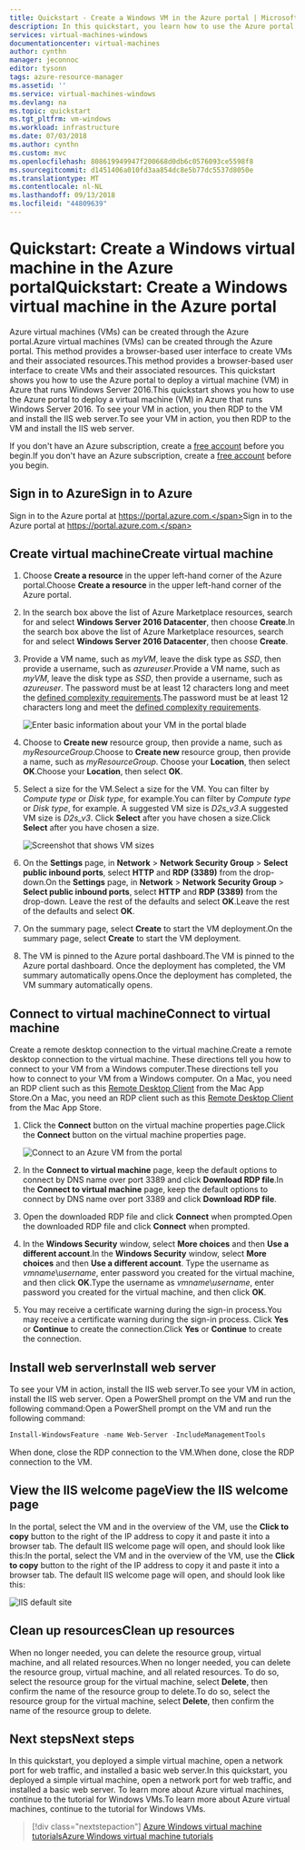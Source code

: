 ```yaml
---
title: Quickstart - Create a Windows VM in the Azure portal | Microsoft Docs
description: In this quickstart, you learn how to use the Azure portal to create a Windows virtual machine
services: virtual-machines-windows
documentationcenter: virtual-machines
author: cynthn
manager: jeconnoc
editor: tysonn
tags: azure-resource-manager
ms.assetid: ''
ms.service: virtual-machines-windows
ms.devlang: na
ms.topic: quickstart
ms.tgt_pltfrm: vm-windows
ms.workload: infrastructure
ms.date: 07/03/2018
ms.author: cynthn
ms.custom: mvc
ms.openlocfilehash: 808619949947f200668d0db6c0576093ce5598f8
ms.sourcegitcommit: d1451406a010fd3aa854dc8e5b77dc5537d8050e
ms.translationtype: MT
ms.contentlocale: nl-NL
ms.lasthandoff: 09/13/2018
ms.locfileid: "44809639"
---
```

# <a name="quickstart-create-a-windows-virtual-machine-in-the-azure-portal"></a><span data-ttu-id="47b5f-103">Quickstart: Create a Windows virtual machine in the Azure portal</span><span class="sxs-lookup"><span data-stu-id="47b5f-103">Quickstart: Create a Windows virtual machine in the Azure portal</span></span>

<span data-ttu-id="47b5f-104">Azure virtual machines (VMs) can be created through the Azure portal.</span><span class="sxs-lookup"><span data-stu-id="47b5f-104">Azure virtual machines (VMs) can be created through the Azure portal.</span></span> <span data-ttu-id="47b5f-105">This method provides a browser-based user interface to create VMs and their associated resources.</span><span class="sxs-lookup"><span data-stu-id="47b5f-105">This method provides a browser-based user interface to create VMs and their associated resources.</span></span> <span data-ttu-id="47b5f-106">This quickstart shows you how to use the Azure portal to deploy a virtual machine (VM) in Azure that runs Windows Server 2016.</span><span class="sxs-lookup"><span data-stu-id="47b5f-106">This quickstart shows you how to use the Azure portal to deploy a virtual machine (VM) in Azure that runs Windows Server 2016.</span></span> <span data-ttu-id="47b5f-107">To see your VM in action, you then RDP to the VM and install the IIS web server.</span><span class="sxs-lookup"><span data-stu-id="47b5f-107">To see your VM in action, you then RDP to the VM and install the IIS web server.</span></span>

<span data-ttu-id="47b5f-108">If you don't have an Azure subscription, create a [free account](https://azure.microsoft.com/free/?WT.mc_id=A261C142F) before you begin.</span><span class="sxs-lookup"><span data-stu-id="47b5f-108">If you don't have an Azure subscription, create a [free account](https://azure.microsoft.com/free/?WT.mc_id=A261C142F) before you begin.</span></span>

## <a name="sign-in-to-azure"></a><span data-ttu-id="47b5f-109">Sign in to Azure</span><span class="sxs-lookup"><span data-stu-id="47b5f-109">Sign in to Azure</span></span>

<span data-ttu-id="47b5f-110">Sign in to the Azure portal at https://portal.azure.com.</span><span class="sxs-lookup"><span data-stu-id="47b5f-110">Sign in to the Azure portal at https://portal.azure.com.</span></span>

## <a name="create-virtual-machine"></a><span data-ttu-id="47b5f-111">Create virtual machine</span><span class="sxs-lookup"><span data-stu-id="47b5f-111">Create virtual machine</span></span>

1. <span data-ttu-id="47b5f-112">Choose **Create a resource** in the upper left-hand corner of the Azure portal.</span><span class="sxs-lookup"><span data-stu-id="47b5f-112">Choose **Create a resource** in the upper left-hand corner of the Azure portal.</span></span>

2. <span data-ttu-id="47b5f-113">In the search box above the list of Azure Marketplace resources, search for and select **Windows Server 2016 Datacenter**, then choose **Create**.</span><span class="sxs-lookup"><span data-stu-id="47b5f-113">In the search box above the list of Azure Marketplace resources, search for and select **Windows Server 2016 Datacenter**, then choose **Create**.</span></span>

3. <span data-ttu-id="47b5f-114">Provide a VM name, such as *myVM*, leave the disk type as *SSD*, then provide a username, such as *azureuser*.</span><span class="sxs-lookup"><span data-stu-id="47b5f-114">Provide a VM name, such as *myVM*, leave the disk type as *SSD*, then provide a username, such as *azureuser*.</span></span> <span data-ttu-id="47b5f-115">The password must be at least 12 characters long and meet the [defined complexity requirements](faq.md#what-are-the-password-requirements-when-creating-a-vm).</span><span class="sxs-lookup"><span data-stu-id="47b5f-115">The password must be at least 12 characters long and meet the [defined complexity requirements](faq.md#what-are-the-password-requirements-when-creating-a-vm).</span></span>

    ![Enter basic information about your VM in the portal blade](./media/quick-create-portal/create-windows-vm-portal-basic-blade.png)

5. <span data-ttu-id="47b5f-117">Choose to **Create new** resource group, then provide a name, such as *myResourceGroup*.</span><span class="sxs-lookup"><span data-stu-id="47b5f-117">Choose to **Create new** resource group, then provide a name, such as *myResourceGroup*.</span></span> <span data-ttu-id="47b5f-118">Choose your **Location**, then select **OK**.</span><span class="sxs-lookup"><span data-stu-id="47b5f-118">Choose your **Location**, then select **OK**.</span></span>

4. <span data-ttu-id="47b5f-119">Select a size for the VM.</span><span class="sxs-lookup"><span data-stu-id="47b5f-119">Select a size for the VM.</span></span> <span data-ttu-id="47b5f-120">You can filter by *Compute type* or *Disk type*, for example.</span><span class="sxs-lookup"><span data-stu-id="47b5f-120">You can filter by *Compute type* or *Disk type*, for example.</span></span> <span data-ttu-id="47b5f-121">A suggested VM size is *D2s_v3*.</span><span class="sxs-lookup"><span data-stu-id="47b5f-121">A suggested VM size is *D2s_v3*.</span></span> <span data-ttu-id="47b5f-122">Click **Select** after you have chosen a size.</span><span class="sxs-lookup"><span data-stu-id="47b5f-122">Click **Select** after you have chosen a size.</span></span>

    ![Screenshot that shows VM sizes](./media/quick-create-portal/create-windows-vm-portal-sizes.png)

5. <span data-ttu-id="47b5f-124">On the **Settings** page, in **Network** > **Network Security Group** > **Select public inbound ports**, select **HTTP** and **RDP (3389)** from the drop-down.</span><span class="sxs-lookup"><span data-stu-id="47b5f-124">On the **Settings** page, in **Network** > **Network Security Group** > **Select public inbound ports**, select **HTTP** and **RDP (3389)** from the drop-down.</span></span> <span data-ttu-id="47b5f-125">Leave the rest of the defaults and select **OK**.</span><span class="sxs-lookup"><span data-stu-id="47b5f-125">Leave the rest of the defaults and select **OK**.</span></span>

6. <span data-ttu-id="47b5f-126">On the summary page, select **Create** to start the VM deployment.</span><span class="sxs-lookup"><span data-stu-id="47b5f-126">On the summary page, select **Create** to start the VM deployment.</span></span>

7. <span data-ttu-id="47b5f-127">The VM is pinned to the Azure portal dashboard.</span><span class="sxs-lookup"><span data-stu-id="47b5f-127">The VM is pinned to the Azure portal dashboard.</span></span> <span data-ttu-id="47b5f-128">Once the deployment has completed, the VM summary automatically opens.</span><span class="sxs-lookup"><span data-stu-id="47b5f-128">Once the deployment has completed, the VM summary automatically opens.</span></span>

## <a name="connect-to-virtual-machine"></a><span data-ttu-id="47b5f-129">Connect to virtual machine</span><span class="sxs-lookup"><span data-stu-id="47b5f-129">Connect to virtual machine</span></span>

<span data-ttu-id="47b5f-130">Create a remote desktop connection to the virtual machine.</span><span class="sxs-lookup"><span data-stu-id="47b5f-130">Create a remote desktop connection to the virtual machine.</span></span> <span data-ttu-id="47b5f-131">These directions tell you how to connect to your VM from a Windows computer.</span><span class="sxs-lookup"><span data-stu-id="47b5f-131">These directions tell you how to connect to your VM from a Windows computer.</span></span> <span data-ttu-id="47b5f-132">On a Mac, you need an RDP client such as this [Remote Desktop Client](https://itunes.apple.com/us/app/microsoft-remote-desktop/id715768417?mt=12) from the Mac App Store.</span><span class="sxs-lookup"><span data-stu-id="47b5f-132">On a Mac, you need an RDP client such as this [Remote Desktop Client](https://itunes.apple.com/us/app/microsoft-remote-desktop/id715768417?mt=12) from the Mac App Store.</span></span>

1. <span data-ttu-id="47b5f-133">Click the **Connect** button on the virtual machine properties page.</span><span class="sxs-lookup"><span data-stu-id="47b5f-133">Click the **Connect** button on the virtual machine properties page.</span></span> 

    ![Connect to an Azure VM from the portal](./media/quick-create-portal/quick-create-portal/portal-quick-start-9.png)
    
2. <span data-ttu-id="47b5f-135">In the **Connect to virtual machine** page, keep the default options to connect by DNS name over port 3389 and click **Download RDP file**.</span><span class="sxs-lookup"><span data-stu-id="47b5f-135">In the **Connect to virtual machine** page, keep the default options to connect by DNS name over port 3389 and click **Download RDP file**.</span></span>

2. <span data-ttu-id="47b5f-136">Open the downloaded RDP file and click **Connect** when prompted.</span><span class="sxs-lookup"><span data-stu-id="47b5f-136">Open the downloaded RDP file and click **Connect** when prompted.</span></span> 

3. <span data-ttu-id="47b5f-137">In the **Windows Security** window, select **More choices** and then **Use a different account**.</span><span class="sxs-lookup"><span data-stu-id="47b5f-137">In the **Windows Security** window, select **More choices** and then **Use a different account**.</span></span> <span data-ttu-id="47b5f-138">Type the username as *vmname*\\*username*, enter password you created for the virtual machine, and then click **OK**.</span><span class="sxs-lookup"><span data-stu-id="47b5f-138">Type the username as *vmname*\\*username*, enter password you created for the virtual machine, and then click **OK**.</span></span>

4. <span data-ttu-id="47b5f-139">You may receive a certificate warning during the sign-in process.</span><span class="sxs-lookup"><span data-stu-id="47b5f-139">You may receive a certificate warning during the sign-in process.</span></span> <span data-ttu-id="47b5f-140">Click **Yes** or **Continue** to create the connection.</span><span class="sxs-lookup"><span data-stu-id="47b5f-140">Click **Yes** or **Continue** to create the connection.</span></span>

## <a name="install-web-server"></a><span data-ttu-id="47b5f-141">Install web server</span><span class="sxs-lookup"><span data-stu-id="47b5f-141">Install web server</span></span>

<span data-ttu-id="47b5f-142">To see your VM in action, install the IIS web server.</span><span class="sxs-lookup"><span data-stu-id="47b5f-142">To see your VM in action, install the IIS web server.</span></span> <span data-ttu-id="47b5f-143">Open a PowerShell prompt on the VM and run the following command:</span><span class="sxs-lookup"><span data-stu-id="47b5f-143">Open a PowerShell prompt on the VM and run the following command:</span></span>

```powershell
Install-WindowsFeature -name Web-Server -IncludeManagementTools
```

<span data-ttu-id="47b5f-144">When done, close the RDP connection to the VM.</span><span class="sxs-lookup"><span data-stu-id="47b5f-144">When done, close the RDP connection to the VM.</span></span>


## <a name="view-the-iis-welcome-page"></a><span data-ttu-id="47b5f-145">View the IIS welcome page</span><span class="sxs-lookup"><span data-stu-id="47b5f-145">View the IIS welcome page</span></span>

<span data-ttu-id="47b5f-146">In the portal, select the VM and in the overview of the VM, use the **Click to copy** button to the right of the IP address to copy it and paste it into a browser tab. The default IIS welcome page will open, and should look like this:</span><span class="sxs-lookup"><span data-stu-id="47b5f-146">In the portal, select the VM and in the overview of the VM, use the **Click to copy** button to the right of the IP address to copy it and paste it into a browser tab. The default IIS welcome page will open, and should look like this:</span></span>

![IIS default site](./media/quick-create-powershell/default-iis-website.png)

## <a name="clean-up-resources"></a><span data-ttu-id="47b5f-148">Clean up resources</span><span class="sxs-lookup"><span data-stu-id="47b5f-148">Clean up resources</span></span>

<span data-ttu-id="47b5f-149">When no longer needed, you can delete the resource group, virtual machine, and all related resources.</span><span class="sxs-lookup"><span data-stu-id="47b5f-149">When no longer needed, you can delete the resource group, virtual machine, and all related resources.</span></span> <span data-ttu-id="47b5f-150">To do so, select the resource group for the virtual machine, select **Delete**, then confirm the name of the resource group to delete.</span><span class="sxs-lookup"><span data-stu-id="47b5f-150">To do so, select the resource group for the virtual machine, select **Delete**, then confirm the name of the resource group to delete.</span></span>

## <a name="next-steps"></a><span data-ttu-id="47b5f-151">Next steps</span><span class="sxs-lookup"><span data-stu-id="47b5f-151">Next steps</span></span>

<span data-ttu-id="47b5f-152">In this quickstart, you deployed a simple virtual machine, open a network port for web traffic, and installed a basic web server.</span><span class="sxs-lookup"><span data-stu-id="47b5f-152">In this quickstart, you deployed a simple virtual machine, open a network port for web traffic, and installed a basic web server.</span></span> <span data-ttu-id="47b5f-153">To learn more about Azure virtual machines, continue to the tutorial for Windows VMs.</span><span class="sxs-lookup"><span data-stu-id="47b5f-153">To learn more about Azure virtual machines, continue to the tutorial for Windows VMs.</span></span>

> [!div class="nextstepaction"]
> [<span data-ttu-id="47b5f-154">Azure Windows virtual machine tutorials</span><span class="sxs-lookup"><span data-stu-id="47b5f-154">Azure Windows virtual machine tutorials</span></span>](./tutorial-manage-vm.md)
